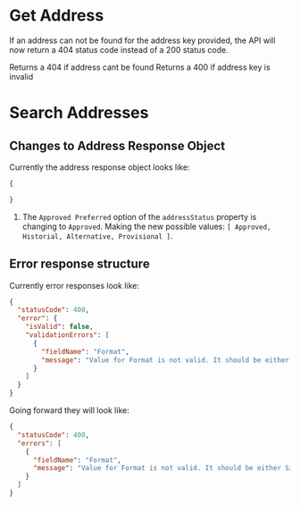 
# Get Address

If an address can not be found for the address key provided, the API will now return a 404 status code instead of a 200 status code.

Returns a 404 if address cant be found
Returns a 400 if address key is invalid

# Search Addresses
## Changes to Address Response Object

Currently the address response object looks like:
```json
{

}
```
1. The `Approved Preferred` option of the `addressStatus` property is changing to `Approved`. Making the new possible values:
```[ Approved, Historial, Alternative, Provisional ]```.

## Error response structure
Currently error responses look like:
```json
{
  "statusCode": 400,
  "error": {
    "isValid": false,
    "validationErrors": [
      {
        "fieldName": "Format",
        "message": "Value for Format is not valid. It should be either Simple or Detailed"
      }
    ]
  }
}
```
Going forward they will look like:
```json
{
  "statusCode": 400,
  "errors": [
    {
      "fieldName": "Format",
      "message": "Value for Format is not valid. It should be either Simple or Detailed"
    }
  ]
}
```
